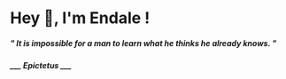 <h1 title="head"> Hey 👋, I'm Endale !</h1>

**<h5><i>" It is impossible for a man to learn what he thinks he already knows. "</i></h5>**

*<b>___ Epictetus ___</b>*
